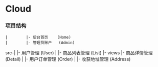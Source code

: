# Cloud

### 项目结构



    |        |- 后台首页    (Home)
    |        |- 管理员账户   (Admin)
src-|        |- 用户管理    (User)
    |        |- 商品列表管理 (List)
    |- views |- 商品详情管理 (Detail)
    |        |- 用户订单管理 (Order)
    |        |- 收获地址管理 (Address)